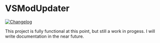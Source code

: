 # VSModUpdater

[![Changelog](https://img.shields.io/badge/changelog-latest-blue)](docs/version/CHANGELOG.md)

This project is fully functional at this point, but still a work in progess. I will write documentation in the near future.